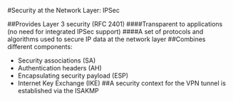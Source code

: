 #Security at the Network Layer: IPSec

##Provides Layer 3 security (RFC 2401)
####Transparent to applications (no need for integrated IPSec support)
####A set of protocols and algorithms used to secure IP data at the network layer
##Combines different components:
- Security associations (SA)
- Authentication headers (AH)
- Encapsulating security payload (ESP)
- Internet Key Exchange (IKE)
##A security context for the VPN tunnel is established via the ISAKMP
